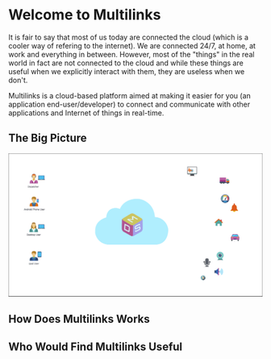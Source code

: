 # Welcome to Multilinks

It is fair to say that most of us today are connected the cloud (which is a cooler way of refering to the internet). We are connected 24/7, at home, at work and everything in between. However, most of the "things" in the real world in fact are not connected to the cloud and while these things are useful when we explicitly interact with them, they are useless when we don't.

Multilinks is a cloud-based platform aimed at making it easier for you (an application end-user/developer) to connect and communicate with other applications and Internet of things in real-time.

## The Big Picture

![Multilinks Big Picture](the_big_picture.gif "The big picture")

## How Does Multilinks Works

## Who Would Find Multilinks Useful
